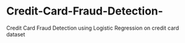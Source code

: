 # Credit-Card-Fraud-Detection-
Credit Card Fraud Detection using Logistic Regression on credit card dataset 
